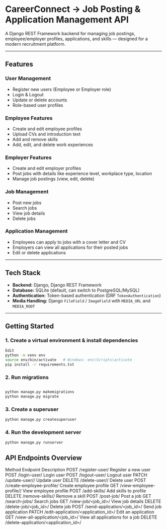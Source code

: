 # CareerConnect -> Job Posting & Application Management API

A Django REST Framework backend for managing job postings, employee/employer profiles, applications, and skills — designed for a modern recruitment platform.

---

## Features

### User Management
- Register new users (Employee or Employer role)
- Login & Logout
- Update or delete accounts
- Role-based user profiles

### Employee Features
- Create and edit employee profiles
- Upload CVs and introduction text
- Add and remove skills
- Add, edit, and delete work experiences

### Employer Features
- Create and edit employer profiles
- Post jobs with details like experience level, workplace type, location
- Manage job postings (view, edit, delete)

### Job Management
- Post new jobs
- Search jobs
- View job details
- Delete jobs

### Application Management
- Employees can apply to jobs with a cover letter and CV
- Employers can view all applications for their posted jobs
- Edit or delete applications

---

## Tech Stack
- **Backend:** Django, Django REST Framework
- **Database:** SQLite (default, can switch to PostgreSQL/MySQL)
- **Authentication:** Token-based authentication (DRF `TokenAuthentication`)
- **Media Handling:** Django `FileField` / `ImageField` with `MEDIA_URL` and `MEDIA_ROOT`

---

## Getting Started

### 1. Create a virtual environment & install dependencies
``` bash
Edit
python -m venv env
source env/bin/activate   # Windows: env\Scripts\activate
pip install -r requirements.txt
```
### 2. Run migrations
```bash

python manage.py makemigrations
python manage.py migrate
```
### 3. Create a superuser
```bash
python manage.py createsuperuser
```
### 4. Run the development server
```
python manage.py runserver
```
## API Endpoints Overview
Method	Endpoint	Description
POST	/register-user/	Register a new user
POST	/login-user/	Login user
POST	/logout-user/	Logout user
PATCH	/update-user/<id>/	Update user
DELETE	/delete-user/<id>/	Delete user
POST	/create-employee-profile/	Create employee profile
GET	/view-employee-profile/<id>/	View employee profile
POST	/add-skills/	Add skills to profile
DELETE	/remove-skills/<id>/	Remove a skill
POST	/post-job/	Post a job
GET	/search-jobs/	Search jobs
GET	/view-job/<job_id>/	View job details
DELETE	/delete-job/<job_id>/	Delete job
POST	/send-application/<job_id>/	Send job application
PATCH	/edit-application/<application_id>/	Edit an application
GET	/view-all-application/<job_id>/	View all applications for a job
DELETE	/delete-application/<application_id>/
